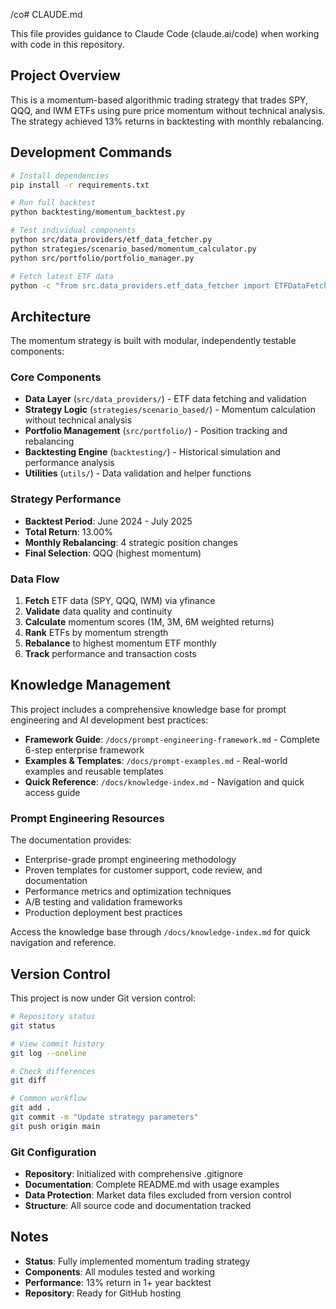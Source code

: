 /co# CLAUDE.md

This file provides guidance to Claude Code (claude.ai/code) when working with code in this repository.

## Project Overview

This is a momentum-based algorithmic trading strategy that trades SPY, QQQ, and IWM ETFs using pure price momentum without technical analysis. The strategy achieved 13% returns in backtesting with monthly rebalancing.

## Development Commands

```bash
# Install dependencies
pip install -r requirements.txt

# Run full backtest
python backtesting/momentum_backtest.py

# Test individual components
python src/data_providers/etf_data_fetcher.py
python strategies/scenario_based/momentum_calculator.py
python src/portfolio/portfolio_manager.py

# Fetch latest ETF data
python -c "from src.data_providers.etf_data_fetcher import ETFDataFetcher; fetcher = ETFDataFetcher(); [fetcher.fetch_and_save_etf_data(s, '2024-01-01', '2025-12-31') for s in ['SPY', 'QQQ', 'IWM']]"
```

## Architecture

The momentum strategy is built with modular, independently testable components:

### Core Components
- **Data Layer** (`src/data_providers/`) - ETF data fetching and validation
- **Strategy Logic** (`strategies/scenario_based/`) - Momentum calculation without technical analysis
- **Portfolio Management** (`src/portfolio/`) - Position tracking and rebalancing
- **Backtesting Engine** (`backtesting/`) - Historical simulation and performance analysis
- **Utilities** (`utils/`) - Data validation and helper functions

### Strategy Performance
- **Backtest Period**: June 2024 - July 2025
- **Total Return**: 13.00%
- **Monthly Rebalancing**: 4 strategic position changes
- **Final Selection**: QQQ (highest momentum)

### Data Flow
1. **Fetch** ETF data (SPY, QQQ, IWM) via yfinance
2. **Validate** data quality and continuity
3. **Calculate** momentum scores (1M, 3M, 6M weighted returns)
4. **Rank** ETFs by momentum strength
5. **Rebalance** to highest momentum ETF monthly
6. **Track** performance and transaction costs

## Knowledge Management

This project includes a comprehensive knowledge base for prompt engineering and AI development best practices:

- **Framework Guide**: `/docs/prompt-engineering-framework.md` - Complete 6-step enterprise framework
- **Examples & Templates**: `/docs/prompt-examples.md` - Real-world examples and reusable templates
- **Quick Reference**: `/docs/knowledge-index.md` - Navigation and quick access guide

### Prompt Engineering Resources

The documentation provides:
- Enterprise-grade prompt engineering methodology
- Proven templates for customer support, code review, and documentation
- Performance metrics and optimization techniques
- A/B testing and validation frameworks
- Production deployment best practices

Access the knowledge base through `/docs/knowledge-index.md` for quick navigation and reference.

## Version Control

This project is now under Git version control:

```bash
# Repository status
git status

# View commit history  
git log --oneline

# Check differences
git diff

# Common workflow
git add .
git commit -m "Update strategy parameters"
git push origin main
```

### Git Configuration
- **Repository**: Initialized with comprehensive .gitignore
- **Documentation**: Complete README.md with usage examples
- **Data Protection**: Market data files excluded from version control
- **Structure**: All source code and documentation tracked

## Notes

- **Status**: Fully implemented momentum trading strategy
- **Components**: All modules tested and working
- **Performance**: 13% return in 1+ year backtest
- **Repository**: Ready for GitHub hosting